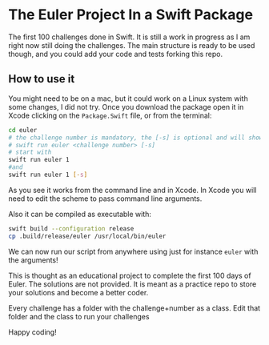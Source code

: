 # The Euler Project In a Swift Package

The first 100 challenges done in Swift. It is still a work in progress as I am right now still doing the challenges.
The main structure is ready to be used though, and you could add your code and tests forking this repo.

## How to use it

You might need to be on a mac, but it could work on a Linux system with some changes, I did not try.
Once you download the package open it in Xcode clicking on the `Package.Swift` file, or from the terminal:

```bash
cd euler 
# the challenge number is mandatory, the [-s] is optional and will show the solution if entered 
# swift run euler <challenge number> [-s]
# start with 
swift run euler 1
#and
swift run euler 1 [-s]
```
As you see it works from the command line and in Xcode. In Xcode you will need to edit the scheme to pass command line arguments.

Also it can be compiled as executable with: 

```bash
swift build --configuration release
cp .build/release/euler /usr/local/bin/euler
```

We can now run our script from anywhere using just for instance `euler` with the arguments!

This is thought as an educational project to complete the first 100 days of Euler. The solutions are not provided.
It is meant as a practice repo to store your solutions and become a better coder.

Every challenge has a folder with the challenge+number as a class. Edit that folder and the class to run your challenges

Happy coding! 

<!-- I will add my solution in different branches, so the master branch will be always 'blank' like a canvas.
 -->

